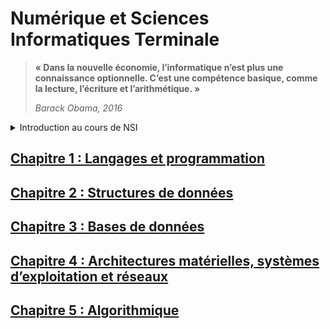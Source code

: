 # Numérique et Sciences Informatiques Terminale

>__« Dans la nouvelle économie, l’informatique n’est plus une connaissance optionnelle. C’est une compétence basique, comme la lecture, l’écriture et l’arithmétique. »__
>
>_Barack Obama, 2016_

<details>
  <summary>Introduction au cours de NSI</summary> 

  ## En classe de terminale :
  _6 heures par semaine_
  
  Cet enseignement s’appuie sur l’universalité de quatre concepts fondamentaux et la variété de leurs interactions :
- Les **données**, qui représentent sous une forme numérique unifiée des informations très diverses : textes, images, sons, mesures physiques, sommes d’argent, etc.
- Les **algorithmes**, qui spécifient de façon abstraite et précise des traitements à effectuer sur les données à partir d’opérations élémentaires.
-  Les **langages**, qui permettent de traduire les algorithmes abstraits en programmes textuels ou graphiques de façon à ce qu’ils soient exécutables par les machines.
- Les **machines**, et leurs systèmes d’exploitation, qui permettent d’exécuter des programmes en enchaînant un grand nombre d’instructions simples, assurant la persistance des données par leur stockage, et de gérer les communications. On y inclut les objets connectés et les réseaux.

  À ces concepts s’ajoute un élément transversal : les **interfaces** qui permettent la communication avec les humains, la collecte des données et la commande des systèmes.

  Un enseignement d’informatique ne saurait se réduire à une présentation de concepts ou de méthodes sans permettre aux élèves de se les approprier en développant des **projets applicatifs**.
  Une part de l’horaire de l’enseignement d’au moins un quart du total en classe doit être réservée à la conception et à l’élaboration de projets conduits par des groupes de deux à quatre élèves.

  ## Le baccalauréat :
  L’évaluation de la spécialité NSI au bac se décompose en deux parties :
  - La première est une partie écrite sur 12 points. Vous aurez 3h30 pour composer autour de trois exercices au choix sur cinq proposés. Chaque exercice vaut 4 points.
  - La seconde est une épreuve pratique sur 8 points. Elle consiste à résoudre 2 exercices sur ordinateur, notés chacun sur 4 points. Vous serez évalué sur la base d'un dialogue avec un professeur examinateur.
  
  A noter :
  - Les deux épreuves n'auront pas lieu le même jour.
  - Les notes de l'épreuve de terminale compteront pour le baccalauréat avec le coefficient 16 (sur 60) 

</details>



## [Chapitre 1 : Langages et programmation]()
## [Chapitre 2 : Structures de données]()
## [Chapitre 3 : Bases de données]()
## [Chapitre 4 : Architectures matérielles, systèmes d’exploitation et réseaux]()
## [Chapitre 5 : Algorithmique]()
